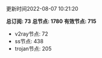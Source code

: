 更新时间2022-08-07 10:21:20

**总订阅: 73**
**总节点: 1780**
**有效节点: 715**
- v2ray节点: 72
- ss节点: 438
- trojan节点: 205
